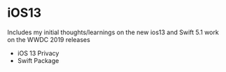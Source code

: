 # iOS13



<Head>
Includes my initial thoughts/learnings on the new ios13 and Swift 5.1 work on the WWDC 2019 releases  
</Head>


- iOS 13 Privacy 
- Swift Package
